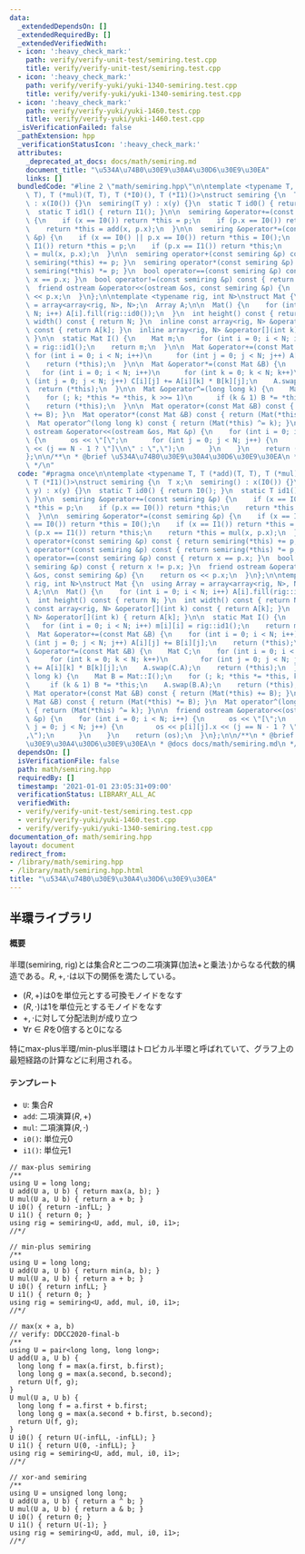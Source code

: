 ```yaml
---
data:
  _extendedDependsOn: []
  _extendedRequiredBy: []
  _extendedVerifiedWith:
  - icon: ':heavy_check_mark:'
    path: verify/verify-unit-test/semiring.test.cpp
    title: verify/verify-unit-test/semiring.test.cpp
  - icon: ':heavy_check_mark:'
    path: verify/verify-yuki/yuki-1340-semiring.test.cpp
    title: verify/verify-yuki/yuki-1340-semiring.test.cpp
  - icon: ':heavy_check_mark:'
    path: verify/verify-yuki/yuki-1460.test.cpp
    title: verify/verify-yuki/yuki-1460.test.cpp
  _isVerificationFailed: false
  _pathExtension: hpp
  _verificationStatusIcon: ':heavy_check_mark:'
  attributes:
    _deprecated_at_docs: docs/math/semiring.md
    document_title: "\u534A\u74B0\u30E9\u30A4\u30D6\u30E9\u30EA"
    links: []
  bundledCode: "#line 2 \"math/semiring.hpp\"\n\ntemplate <typename T, T (*add)(T,\
    \ T), T (*mul)(T, T), T (*I0)(), T (*I1)()>\nstruct semiring {\n  T x;\n  semiring()\
    \ : x(I0()) {}\n  semiring(T y) : x(y) {}\n  static T id0() { return I0(); }\n\
    \  static T id1() { return I1(); }\n\n  semiring &operator+=(const semiring &p)\
    \ {\n    if (x == I0()) return *this = p;\n    if (p.x == I0()) return *this;\n\
    \    return *this = add(x, p.x);\n  }\n\n  semiring &operator*=(const semiring\
    \ &p) {\n    if (x == I0() || p.x == I0()) return *this = I0();\n    if (x ==\
    \ I1()) return *this = p;\n    if (p.x == I1()) return *this;\n    return *this\
    \ = mul(x, p.x);\n  }\n\n  semiring operator+(const semiring &p) const { return\
    \ semiring(*this) += p; }\n  semiring operator*(const semiring &p) const { return\
    \ semiring(*this) *= p; }\n  bool operator==(const semiring &p) const { return\
    \ x == p.x; }\n  bool operator!=(const semiring &p) const { return x != p.x; }\n\
    \  friend ostream &operator<<(ostream &os, const semiring &p) {\n    return os\
    \ << p.x;\n  }\n};\n\ntemplate <typename rig, int N>\nstruct Mat {\n  using Array\
    \ = array<array<rig, N>, N>;\n  Array A;\n\n  Mat() {\n    for (int i = 0; i <\
    \ N; i++) A[i].fill(rig::id0());\n  }\n  int height() const { return N; }\n  int\
    \ width() const { return N; }\n  inline const array<rig, N> &operator[](int k)\
    \ const { return A[k]; }\n  inline array<rig, N> &operator[](int k) { return A[k];\
    \ }\n\n  static Mat I() {\n    Mat m;\n    for (int i = 0; i < N; i++) m[i][i]\
    \ = rig::id1();\n    return m;\n  }\n\n  Mat &operator+=(const Mat &B) {\n   \
    \ for (int i = 0; i < N; i++)\n      for (int j = 0; j < N; j++) A[i][j] += B[i][j];\n\
    \    return (*this);\n  }\n\n  Mat &operator*=(const Mat &B) {\n    Mat C;\n \
    \   for (int i = 0; i < N; i++)\n      for (int k = 0; k < N; k++)\n        for\
    \ (int j = 0; j < N; j++) C[i][j] += A[i][k] * B[k][j];\n    A.swap(C.A);\n  \
    \  return (*this);\n  }\n\n  Mat &operator^=(long long k) {\n    Mat B = Mat::I();\n\
    \    for (; k; *this *= *this, k >>= 1)\n      if (k & 1) B *= *this;\n    A.swap(B.A);\n\
    \    return (*this);\n  }\n\n  Mat operator+(const Mat &B) const { return (Mat(*this)\
    \ += B); }\n  Mat operator*(const Mat &B) const { return (Mat(*this) *= B); }\n\
    \  Mat operator^(long long k) const { return (Mat(*this) ^= k); }\n\n  friend\
    \ ostream &operator<<(ostream &os, Mat &p) {\n    for (int i = 0; i < N; i++)\
    \ {\n      os << \"[\";\n      for (int j = 0; j < N; j++) {\n        os << p[i][j].x\
    \ << (j == N - 1 ? \"]\\n\" : \",\");\n      }\n    }\n    return (os);\n  }\n\
    };\n\n/**\n * @brief \u534A\u74B0\u30E9\u30A4\u30D6\u30E9\u30EA\n * @docs docs/math/semiring.md\n\
    \ */\n"
  code: "#pragma once\n\ntemplate <typename T, T (*add)(T, T), T (*mul)(T, T), T (*I0)(),\
    \ T (*I1)()>\nstruct semiring {\n  T x;\n  semiring() : x(I0()) {}\n  semiring(T\
    \ y) : x(y) {}\n  static T id0() { return I0(); }\n  static T id1() { return I1();\
    \ }\n\n  semiring &operator+=(const semiring &p) {\n    if (x == I0()) return\
    \ *this = p;\n    if (p.x == I0()) return *this;\n    return *this = add(x, p.x);\n\
    \  }\n\n  semiring &operator*=(const semiring &p) {\n    if (x == I0() || p.x\
    \ == I0()) return *this = I0();\n    if (x == I1()) return *this = p;\n    if\
    \ (p.x == I1()) return *this;\n    return *this = mul(x, p.x);\n  }\n\n  semiring\
    \ operator+(const semiring &p) const { return semiring(*this) += p; }\n  semiring\
    \ operator*(const semiring &p) const { return semiring(*this) *= p; }\n  bool\
    \ operator==(const semiring &p) const { return x == p.x; }\n  bool operator!=(const\
    \ semiring &p) const { return x != p.x; }\n  friend ostream &operator<<(ostream\
    \ &os, const semiring &p) {\n    return os << p.x;\n  }\n};\n\ntemplate <typename\
    \ rig, int N>\nstruct Mat {\n  using Array = array<array<rig, N>, N>;\n  Array\
    \ A;\n\n  Mat() {\n    for (int i = 0; i < N; i++) A[i].fill(rig::id0());\n  }\n\
    \  int height() const { return N; }\n  int width() const { return N; }\n  inline\
    \ const array<rig, N> &operator[](int k) const { return A[k]; }\n  inline array<rig,\
    \ N> &operator[](int k) { return A[k]; }\n\n  static Mat I() {\n    Mat m;\n \
    \   for (int i = 0; i < N; i++) m[i][i] = rig::id1();\n    return m;\n  }\n\n\
    \  Mat &operator+=(const Mat &B) {\n    for (int i = 0; i < N; i++)\n      for\
    \ (int j = 0; j < N; j++) A[i][j] += B[i][j];\n    return (*this);\n  }\n\n  Mat\
    \ &operator*=(const Mat &B) {\n    Mat C;\n    for (int i = 0; i < N; i++)\n \
    \     for (int k = 0; k < N; k++)\n        for (int j = 0; j < N; j++) C[i][j]\
    \ += A[i][k] * B[k][j];\n    A.swap(C.A);\n    return (*this);\n  }\n\n  Mat &operator^=(long\
    \ long k) {\n    Mat B = Mat::I();\n    for (; k; *this *= *this, k >>= 1)\n \
    \     if (k & 1) B *= *this;\n    A.swap(B.A);\n    return (*this);\n  }\n\n \
    \ Mat operator+(const Mat &B) const { return (Mat(*this) += B); }\n  Mat operator*(const\
    \ Mat &B) const { return (Mat(*this) *= B); }\n  Mat operator^(long long k) const\
    \ { return (Mat(*this) ^= k); }\n\n  friend ostream &operator<<(ostream &os, Mat\
    \ &p) {\n    for (int i = 0; i < N; i++) {\n      os << \"[\";\n      for (int\
    \ j = 0; j < N; j++) {\n        os << p[i][j].x << (j == N - 1 ? \"]\\n\" : \"\
    ,\");\n      }\n    }\n    return (os);\n  }\n};\n\n/**\n * @brief \u534A\u74B0\
    \u30E9\u30A4\u30D6\u30E9\u30EA\n * @docs docs/math/semiring.md\n */\n"
  dependsOn: []
  isVerificationFile: false
  path: math/semiring.hpp
  requiredBy: []
  timestamp: '2021-01-01 23:05:31+09:00'
  verificationStatus: LIBRARY_ALL_AC
  verifiedWith:
  - verify/verify-unit-test/semiring.test.cpp
  - verify/verify-yuki/yuki-1460.test.cpp
  - verify/verify-yuki/yuki-1340-semiring.test.cpp
documentation_of: math/semiring.hpp
layout: document
redirect_from:
- /library/math/semiring.hpp
- /library/math/semiring.hpp.html
title: "\u534A\u74B0\u30E9\u30A4\u30D6\u30E9\u30EA"
---
```

## 半環ライブラリ

#### 概要

半環(semiring, rig)とは集合$R$と二つの二項演算(加法$+$と乗法$\cdot$)からなる代数的構造である。$R,+,\cdot$は以下の関係を満たしている。

- $(R, +)$は$0$を単位元とする可換モノイドをなす
- $(R, \cdot)$は$1$を単位元とするモノイドをなす
- $+,\cdot$に対して分配法則が成り立つ
- $\forall r\in R$を$0$倍すると$0$になる

特にmax-plus半環/min-plus半環はトロピカル半環と呼ばれていて、グラフ上の最短経路の計算などに利用される。

#### テンプレート

- `U`: 集合$R$
- `add`: 二項演算$(R,+)$
- `mul`: 二項演算$(R,\cdot)$
- `i0()`: 単位元$0$
- `i1()`: 単位元$1$

```
// max-plus semiring
/**
using U = long long;
U add(U a, U b) { return max(a, b); }
U mul(U a, U b) { return a + b; }
U i0() { return -infLL; }
U i1() { return 0; }
using rig = semiring<U, add, mul, i0, i1>;
//*/

// min-plus semiring
/**
using U = long long;
U add(U a, U b) { return min(a, b); }
U mul(U a, U b) { return a + b; }
U i0() { return infLL; }
U i1() { return 0; }
using rig = semiring<U, add, mul, i0, i1>;
//*/

// max(x + a, b)
// verify: DDCC2020-final-b
/**
using U = pair<long long, long long>;
U add(U a, U b) {
  long long f = max(a.first, b.first);
  long long g = max(a.second, b.second);
  return U(f, g);
}
U mul(U a, U b) {
  long long f = a.first + b.first;
  long long g = max(a.second + b.first, b.second);
  return U(f, g);
}
U i0() { return U(-infLL, -infLL); }
U i1() { return U(0, -infLL); }
using rig = semiring<U, add, mul, i0, i1>;
//*/

// xor-and semiring
/**
using U = unsigned long long;
U add(U a, U b) { return a ^ b; }
U mul(U a, U b) { return a & b; }
U i0() { return 0; }
U i1() { return U(-1); }
using rig = semiring<U, add, mul, i0, i1>;
//*/
```